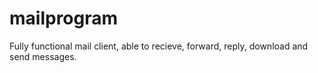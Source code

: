 # mailprogram
Fully functional mail client, able to recieve, forward, reply, download and send messages.
